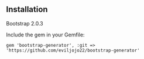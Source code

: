 Installation
------------

Bootstrap 2.0.3

Include the gem in your Gemfile:

    gem 'bootstrap-generator', :git => 'https://github.com/eviljojo22/bootstrap-generator'
